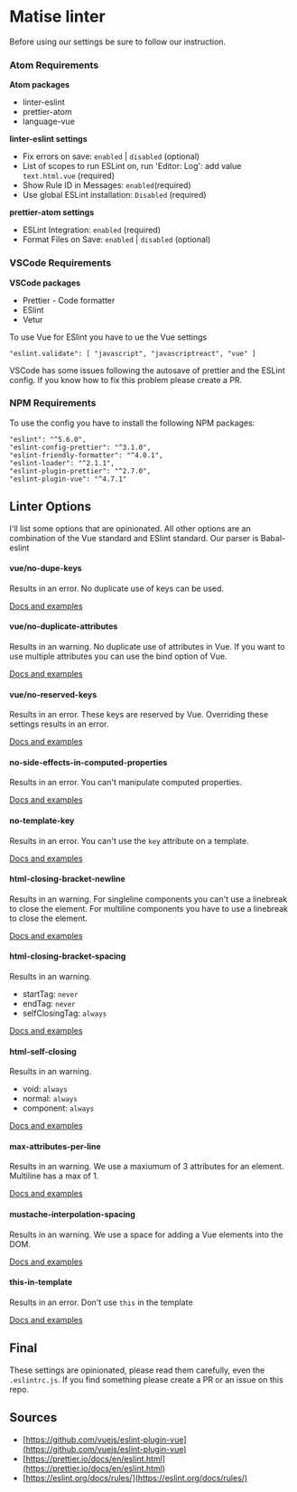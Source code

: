 # Matise linter
Before using our settings be sure to follow our instruction.


### Atom Requirements
**Atom packages**
* linter-eslint
* prettier-atom
* language-vue

**linter-eslint settings**
* Fix errors on save: `enabled` | `disabled` (optional)
* List of scopes to run ESLint on, run 'Editor: Log': add value `text.html.vue` (required)
* Show Rule ID in Messages: `enabled`(required)
* Use global ESLint installation: `Disabled` (required)

**prettier-atom settings**
* ESLint Integration: `enabled` (required)
* Format Files on Save: `enabled` | `disabled` (optional)

### VSCode Requirements
**VSCode packages**

* Prettier - Code formatter
* ESlint
* Vetur

To use Vue for ESlint you have to ue the Vue settings

`"eslint.validate": [ "javascript", "javascriptreact", "vue" ]`

VSCode has some issues following the autosave of prettier and the ESLint config. If you know how to fix this problem please create a PR.

### NPM Requirements

To use the config you have to install the following NPM packages:

```
"eslint": "^5.6.0",
"eslint-config-prettier": "^3.1.0",
"eslint-friendly-formatter": "^4.0.1",
"eslint-loader": "^2.1.1",
"eslint-plugin-prettier": "^2.7.0",
"eslint-plugin-vue": "^4.7.1"
```


## Linter Options
I'll list some options that are opinionated. All other options are an combination of the Vue standard and ESlint standard. Our parser is Babal-eslint

#### vue/no-dupe-keys
Results in an error. No duplicate use of keys can be used.

[Docs and examples](https://github.com/vuejs/eslint-plugin-vue/blob/master/docs/rules/no-dupe-keys.md)

#### vue/no-duplicate-attributes
Results in an warning. No duplicate use of attributes in Vue. If you want to use multiple attributes you can use the bind option of Vue.

[Docs and examples](https://github.com/vuejs/eslint-plugin-vue/blob/master/docs/rules/no-duplicate-attributes.md)

#### vue/no-reserved-keys
Results in an error. These keys are reserved by Vue. Overriding these settings results in an error.

[Docs and examples](https://github.com/vuejs/eslint-plugin-vue/blob/master/docs/rules/no-reserved-keys.md)

#### no-side-effects-in-computed-properties
Results in an error. You can't manipulate computed properties.  

[Docs and examples](https://github.com/vuejs/eslint-plugin-vue/blob/master/docs/rules/no-side-effects-in-computed-properties.md)

#### no-template-key
Results in an error. You can't use the `key` attribute on a template.

[Docs and examples](https://github.com/vuejs/eslint-plugin-vue/blob/master/docs/rules/no-template-key.md)

#### html-closing-bracket-newline
Results in an warning. For singleline components you can't use a linebreak to close the element. For multiline components you have to use a linebreak to close the element.

[Docs and examples](https://github.com/vuejs/eslint-plugin-vue/blob/master/docs/rules/html-closing-bracket-newline.md)

#### html-closing-bracket-spacing
Results in an warning.
* startTag: `never`
* endTag: `never`
* selfClosingTag: `always`

[Docs and examples](https://github.com/vuejs/eslint-plugin-vue/blob/master/docs/rules/html-closing-bracket-spacing.md)

#### html-self-closing
Results in an warning.
* void: `always`
* normal: `always`
* component: `always`

[Docs and examples](https://github.com/vuejs/eslint-plugin-vue/blob/master/docs/rules/html-self-closing.md)

#### max-attributes-per-line
Results in an warning. We use a maxiumum of 3 attributes for an element. Multiline has a max of 1.

[Docs and examples](https://github.com/vuejs/eslint-plugin-vue/blob/master/docs/rules/max-attributes-per-line.md)

#### mustache-interpolation-spacing
Results in an warning. We use a space for adding a Vue elements into the DOM.

[Docs and examples](https://github.com/vuejs/eslint-plugin-vue/blob/master/docs/rules/mustache-interpolation-spacing.md)

#### this-in-template
Results in an error. Don't use `this` in the template

[Docs and examples](https://github.com/vuejs/eslint-plugin-vue/blob/master/docs/rules/this-in-template.md)


## Final
These settings are opinionated, please read them carefully, even the `.eslintrc.js`. If you find something please create a PR or an issue on this repo.

## Sources

* [https://github.com/vuejs/eslint-plugin-vue](https://github.com/vuejs/eslint-plugin-vue)
* [https://prettier.io/docs/en/eslint.html](https://prettier.io/docs/en/eslint.html)
* [https://eslint.org/docs/rules/](https://eslint.org/docs/rules/)
